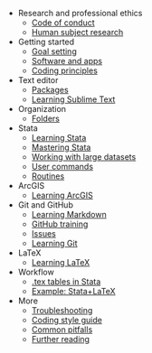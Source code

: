 * Research and professional ethics 
  - [Code of conduct](AEA-Code-of-conduct)
  - [Human subject research](CITI-Program)
* Getting started 
  - [Goal setting](Development-plan)
  - [Software and apps](Software)
  - [Coding principles](code-and-data)
* Text editor
  - [Packages](ST-packages)
  - [Learning Sublime Text](learning-ST)
* Organization
  - [Folders](Dropbox-folder-organization)
* Stata
  - [Learning Stata](learning-stata)
  - [Mastering Stata](Mastering-Stata)
  - [Working with large datasets](Efficient-Stata)
  - [User commands](stata-ado)
  - [Routines](routines)
* ArcGIS
  - [Learning ArcGIS](https://github.com/aadityadar/all-aboard/wiki/Learning-ArcGIS)
* Git and GitHub
  - [Learning Markdown](learning-Markdown)
  - [GitHub training](learning-Github)
  - [Issues](Github's-issue-tracker)
  - [Learning Git](learning-Git)
* LaTeX
  - [Learning LaTeX](learning-latex)
* Workflow
  - [.tex tables in Stata](Reproducible-tables-for-LaTeX)
  - [Example: Stata+LaTeX](Workflow-to-create-tables)
* More
  - [Troubleshooting](Troubleshooting)
  - [Coding style guide](Style-guide-for-Python)
  - [Common pitfalls](Common-pitfalls)
  - [Further reading](Further-reading)